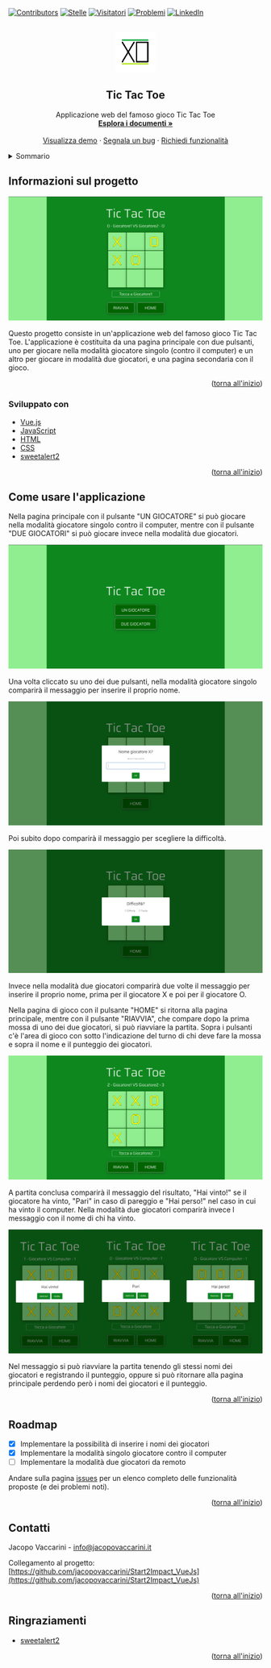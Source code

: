 <div id="top"></div>


<!-- PROJECT SHIELDS -->
[![Contributors][contributors-shield]][contributors-url]
[![Stelle][stelle-shield]][stelle-url]
[![Visitatori][watchers-shield]][watchers-url]
[![Problemi][issues-shield]][issues-url]
[![LinkedIn][linkedin-shield]][linkedin-url]


<!-- LOGO DEL PROGETTO -->
<br />
<div align="center">
  <a href="https://github.com/jacopovaccarini/Start2Impact_VueJs">
    <img src="src/assets/logo.png" alt="Logo" width="80" height="80">
  </a>

<h2 align="center">Tic Tac Toe</h2>

  <p align="center">
    Applicazione web del famoso gioco Tic Tac Toe
    <br />
    <a href="https://github.com/jacopovaccarini/Start2Impact_VueJs"><strong>Esplora i documenti »</strong></a>
    <br />
    <br />
    <a href="https://jacopovaccarini.github.io/Start2Impact_VueJs/">Visualizza demo</a>
    ·
    <a href="https://github.com/jacopovaccarini/Start2Impact_VueJs/issues">Segnala un bug</a>
    ·
    <a href="https://github.com/jacopovaccarini/Start2Impact_VueJs/issues">Richiedi funzionalità</a>
  </p>
</div>



<!-- INDICE -->
<details>
  <summary>Sommario</summary>
  <ol>
    <li>
      <a href="#informazioni-sul-progetto">Informazioni sul progetto</a>
      <ul>
        <li><a href="#sviluppato-con">Sviluppato con</a></li>
      </ul>
    </li>
    <li><a href="#come-usare-lapplicazione">Come usare l'applicazione</a></li>
    <li><a href="#roadmap">Roadmap</a></li>
    <li><a href="#contatti">Contatti</a></li>
    <li><a href="#ringraziamenti">Ringraziamenti</a></li>
  </ol>
</details>



<!-- SUL PROGETTO -->
## Informazioni sul progetto

[![Schermata applicazione][screenshot-progetto1]](https://jacopovaccarini.github.io/Start2Impact_VueJs/)

<p>Questo progetto consiste in un'applicazione web del famoso gioco Tic Tac Toe. L'applicazione è costituita da una pagina principale con due pulsanti, uno per giocare nella modalità giocatore singolo (contro il computer) e un altro per giocare in modalità due giocatori, e una pagina secondaria con il gioco.</p>

<p align="right">(<a href="#top">torna all'inizio</a>)</p>


### Sviluppato con

* [Vue.js](https://vuejs.org/)
* [JavaScript](https://developer.mozilla.org/en-US/docs/Web/JavaScript?retiredLocale=it)
* [HTML](https://html.spec.whatwg.org/)
* [CSS](https://www.w3.org/TR/CSS/)
* [sweetalert2](https://sweetalert2.github.io/)

<p align="right">(<a href="#top">torna all'inizio</a>)</p>



<!-- ESEMPI DI UTILIZZO -->
## Come usare l'applicazione

<p>Nella pagina principale con il pulsante "UN GIOCATORE" si può giocare nella modalità giocatore singolo contro il computer, mentre con il pulsante "DUE GIOCATORI" si può giocare invece nella modalità due giocatori.</p>

[![Schermata applicazione][screenshot-progetto2]](https://jacopovaccarini.github.io/Start2Impact_VueJs/)

<p>Una volta cliccato su uno dei due pulsanti, nella modalità giocatore singolo comparirà il messaggio per inserire il proprio nome.<p>

[![Schermata messaggio][screenshot-progetto3]](https://jacopovaccarini.github.io/Start2Impact_VueJs/)

<p>Poi subito dopo comparirà il messaggio per scegliere la difficoltà.</p>

[![Schermata messaggio][screenshot-progetto4]](https://jacopovaccarini.github.io/Start2Impact_VueJs/)

<p>Invece nella modalità due giocatori comparirà due volte il messaggio per inserire il proprio nome, prima per il giocatore X e poi per il giocatore O.</p>

<p>Nella pagina di gioco con il pulsante "HOME" si ritorna alla pagina principale, mentre con il pulsante "RIAVVIA", che compare dopo la prima mossa di uno dei due giocatori, si può riavviare la partita. Sopra i pulsanti c'è l'area di gioco con sotto l'indicazione del turno di chi deve fare la mossa e sopra il nome e il punteggio dei giocatori.</p>

[![Schermata applicazione][screenshot-progetto5]](https://jacopovaccarini.github.io/Start2Impact_VueJs/)

<p>A partita conclusa comparirà il messaggio del risultato, "Hai vinto!" se il giocatore ha vinto, "Pari" in caso di pareggio e "Hai perso!" nel caso in cui ha vinto il computer. Nella modalità due giocatori comparirà invece l messaggio con il nome di chi ha vinto.</p>

[![Schermata messaggio][screenshot-progetto6]](https://jacopovaccarini.github.io/Start2Impact_VueJs/)

<p>Nel messaggio si può riavviare la partita tenendo gli stessi nomi dei giocatori e registrando il punteggio, oppure si può ritornare alla pagina principale perdendo però i nomi dei giocatori e il punteggio.</p>

<p align="right">(<a href="#top">torna all'inizio</a>)</p>



<!-- ROADMAP -->
## Roadmap

- [x] Implementare la possibilità di inserire i nomi dei giocatori
- [X] Implementare la modalità singolo giocatore contro il computer
- [ ] Implementare la modalità due giocatori da remoto

Andare sulla pagina [issues](https://github.com/jacopovaccarini/Start2Impact_VueJs/issues) per un elenco completo delle funzionalità proposte (e dei problemi noti).

<p align="right">(<a href="#top">torna all'inizio</a>)</p>



<!-- CONTATTO -->
## Contatti

Jacopo Vaccarini - [info@jacopovaccarini.it](mailto:info@jacopovaccarini.it)

Collegamento al progetto: [https://github.com/jacopovaccarini/Start2Impact_VueJs](https://github.com/jacopovaccarini/Start2Impact_VueJs)

<p align="right">(<a href="#top">torna all'inizio</a>)</p>



<!-- RINGRAZIAMENTI -->
## Ringraziamenti

* [sweetalert2](https://sweetalert2.github.io/)

<p align="right">(<a href="#top">torna all'inizio</a>)</p>

<!-- LINK E IMMAGINI MARKDOWN -->
[contributors-shield]: https://img.shields.io/github/contributors/jacopovaccarini/Start2Impact_VueJs.svg?style=for-the-badge
[contributors-url]: https://github.com/jacopovaccarini/Start2Impact_VueJs/graphs/contributors
[stelle-shield]: https://img.shields.io/github/stars/jacopovaccarini/Start2Impact_VueJs.svg?style=for-the-badge
[stelle-URL]: https://github.com/jacopovaccarini/Start2Impact_VueJs/stargazers
[watchers-shield]: https://img.shields.io/github/watchers/jacopovaccarini/Start2Impact_VueJs.svg?style=for-the-badge
[watchers-url]: https://github.com/jacopovaccarini/Start2Impact_VueJs/watchers
[issues-shield]: https://img.shields.io/github/issues/jacopovaccarini/Start2Impact_VueJs.svg?style=for-the-badge
[issues-URL]: https://github.com/jacopovaccarini/Start2Impact_VueJs/issues
[linkedin-shield]: https://img.shields.io/badge/-LinkedIn-black.svg?style=for-the-badge&logo=linkedin&colorB=555
[linkedin-url]: https://linkedin.com/in/jacopo-vaccarini
[screenshot-progetto1]: src/assets/screenshot1.png
[screenshot-progetto2]: src/assets/screenshot2.png
[screenshot-progetto3]: src/assets/screenshot3.png
[screenshot-progetto4]: src/assets/screenshot4.png
[screenshot-progetto5]: src/assets/screenshot5.png
[screenshot-progetto6]: src/assets/screenshot6.png
